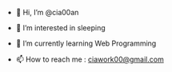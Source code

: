 - 👋 Hi, I’m @cia00an
- 👀 I’m interested in sleeping

- 🌱 I’m currently learning Web Programming
- 📫 How to reach me : ciawork00@gmail.com

<!---
cia00an/cia00an is a ✨ special ✨ repository because its `README.md` (this file) appears on your GitHub profile.
You can click the Preview link to take a look at your changes.
--->
